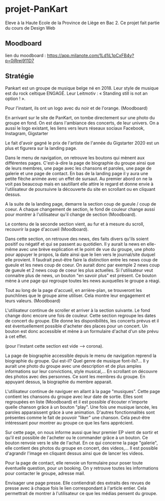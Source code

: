 # projet-PanKart
Eleve à la Haute Ecole de la Province de Liège en Bac 2. Ce projet fait partie du cours de Design Web 

## Moodboard
lien du moodboard : https://app.milanote.com/1Ld1iL1pCxFB4y?p=0jRrej911D7

## Stratégie

Pankart est un groupe de musique belge né en 2018. Leur style de musique est du rock celtique ENGAGÉ. Leur Leitmotiv : « Standing still is not an option ! ». 

Pour l'instant, ils ont un logo avec du noir et de l'orange. (Moodboard) 

En arrivant sur le site de PanKart, on tombe directement sur une photo du groupe en fond. 
On est dans l'ambiance des concerts, de leur univers. On a aussi le logo existant, 
les liens vers leurs réseaux sociaux Facebook, Instagram, Gigstarter

Le fait d'avoir gagné le prix de l'artiste de l'année du Gigstarter 2020 est un plus et figurera sur la landing page.

Dans le menu de navigation, on retrouve les boutons qui mènent aux différentes pages. C'est-à-dire la page de biographie du groupe ainsi que de leurs membres, une page avec les chansons et paroles, une page de galerie et une page de contact.
En bas de la landing page il y aura une petite flèche animée avec un effet de sursaut. 
Au premier abord on ne la voit pas beaucoup mais en sautillant elle attire le regard et donne envie à l'utilisateur de poursuivre la découverte du site en scrollant ou en cliquant dessus.

A la suite de la landing page, demarre la section coup de gueule / coup de coeur. 
A chaque changement de section, le fond de couleur change aussi pour montrer à l'utilisateur qu'il change de section (Moodboard).

Le contenu de la seconde section vient, au fur et à mesure du scroll, recouvrir la page d'accueil (Moodboard).

Dans cette section, on retrouve des news, des faits divers qu'ils soient positif ou négatif et qui se passent au quotidien.
Il y aurait la news en elle-même avec une brève explication et le point de vue du groupe, une photo pour appuyer le propos, la date ainsi que le lien vers le journal/site duquel elle provient.
Il faudrait peut-être faire la distinction entre les news coup de gueule et les news coup de coeur. On aurait donc par exemple 2 news coup de gueule et 2 news coup de coeur les plus actuelles.
Si l'utilisateur veut connaitre plus de news, un bouton "en savoir plus" est présent. Ce bouton mène à une page qui regroupe toutes les news auxquelles le groupe a réagi.

Tout au long de la page d'accueil, en arrière-plan, se trouveront les punchlines que le groupe aime utiliser.
Cela montre leur engagement et leurs valeurs. (Moodboard)

L'utilisateur continue de scroller et arriver à la section suivante. Le fond change donc encore une fois de couleur. 
Cette section regroupe les dates de concert du groupe. Elle donne les disponibilités, les concerts prévus et il est éventuellement possible d'acheter des places pour un concert. 
Un bouton est donc accessible et mène à un formulaire d'achat d'un site prévu à cet effet.

(pour l'instant cette section est vide --> corona).

La page de biographie accessible depuis le menu de navigation reprend la biographie du groupe. Qui est-il? Quel genre de musique font-ils?... 
Il y aurait une photo du groupe avec une description et de plus amples informations sur leur convictions, style musical,...
En scrollant on découvre des photos avec des personnes. Ce sont les membres du groupe. En appuyant dessus, la biographie du membre apparait.

L'utilisateur continue de naviguer en allant à la page "musiques". Cette page contient les chansons du groupe avec leur date de sortie. 
Elles sont regroupées en liste (Moodboard) et il est possible d'écouter n'importe quelle chanson grâce à un bouton "play". Une fois une musique lancée, les paroles apparaissent grâce à une animation. 
D'autres fonctionnalités sont présentes comme le fait de pouvoir "liker" une chanson. Cela peut-être intéressant pour montrer au groupe ce que les fans apprécient. 

Sur cette page, on nous informe aussi que leur premier EP vient de sortir et qu'il est possible de l'acheter ou le commander grâce à un bouton. Ce bouton renvoie vers le site de l'achat.
En ce qui concerne la page "galerie", elle contient des photos du groupe en concert, des videos,... Il est possible d'agrandir l'image en cliquant dessus ainsi que de lancer les videos.

Pour la page de contact, elle renvoie un formulaire pour poser toute éventuelle question, pour un booking. On y retrouve toutes les informations pour contacter le groupe, adresse mail.

Envisager une page presse. Elle contiendrait des extraits des revues de presse avec à chaque fois le lien correspondant à l'article entier. Cela permettrait de montrer à l'utilisateur ce que les médias pensent du groupe.

